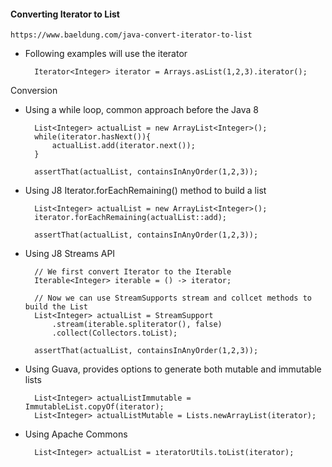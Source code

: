 #### Converting Iterator to List

    https://www.baeldung.com/java-convert-iterator-to-list

- Following examples will use the iterator

        Iterator<Integer> iterator = Arrays.asList(1,2,3).iterator();

Conversion
- Using a while loop, common approach before the Java 8

        List<Integer> actualList = new ArrayList<Integer>();
        while(iterator.hasNext()){
            actualList.add(iterator.next());
        }

        assertThat(actualList, containsInAnyOrder(1,2,3));

- Using J8 Iterator.forEachRemaining() method to build a list

        List<Integer> actualList = new ArrayList<Integer>();
        iterator.forEachRemaining(actualList::add);

        assertThat(actualList, containsInAnyOrder(1,2,3));

- Using J8 Streams API

        // We first convert Iterator to the Iterable
        Iterable<Integer> iterable = () -> iterator;

        // Now we can use StreamSupports stream and collcet methods to build the List
        List<Integer> actualList = StreamSupport
            .stream(iterable.spliterator(), false)
            .collect(Collectors.toList);
        
        assertThat(actualList, containsInAnyOrder(1,2,3));

- Using Guava, provides options to generate both mutable and immutable lists

        List<Integer> actualListImmutable = ImmutableList.copyOf(iterator);
        List<Integer> actualListMutable = Lists.newArrayList(iterator);

- Using Apache Commons

        List<Integer> actualList = ıteratorUtils.toList(iterator);

        
